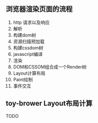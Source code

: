 ## 浏览器渲染页面的流程
1. http 请求以及响应
1. 解析
  1. 构建dom树
  1. 资源扫描预加载 
  1. 构建cssdom树
  1. javascript编译
1. 渲染
  1. DOM和CSSOM组合成一个Render树
  1. Layout计算布局
  1. Paint绘制
1. 事件交互

## toy-brower Layout布局计算
TODO
